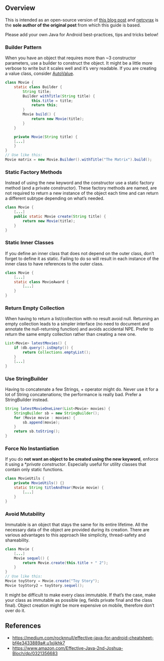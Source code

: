 ## Overview

This is intended as an open-source version of [this blog post](https://medium.com/rocknnull/effective-java-for-android-cheatsheet-bf4e3433889a#.u1xjikhk7) and [netcyrax](https://medium.com/@netcyrax) is the **sole author of the original post** from which this guide is based.

Please add your own Java for Android best-practices, tips and tricks below!

### Builder Pattern

When you have an object that requires more than ~3 constructor parameters, use a builder to construct the object. It might be a little more verbose to write but it scales well and it’s very readable. If you are creating a value class, consider [AutoValue](https://medium.com/rocknnull/no-more-value-classes-boilerplate-the-power-of-autovalue-bbaf36cf8bbe#.cazel3w3g).

```java
class Movie {
    static class Builder {
        String title;
        Builder withTitle(String title) {
            this.title = title;
            return this;
        }
        Movie build() {
            return new Movie(title);
        }
    }

    private Movie(String title) {
    [...]    
    }
}
// Use like this:
Movie matrix = new Movie.Builder().withTitle("The Matrix").build();
```

### Static Factory Methods

Instead of using the new keyword and the constructor use a static factory method (and a private constructor). These factory methods are named, are not required to return a new instance of the object each time and can return a different subtype depending on what’s needed.

```java
class Movie {
    [...]
    public static Movie create(String title) {
        return new Movie(title);
    }
}
```

### Static Inner Classes

If you define an inner class that does not depend on the outer class, don’t forget to define it as static. Failing to do so will result in each instance of the inner class to have references to the outer class.

```java
class Movie {
    [...]
    static class MovieAward {
        [...]
    }
}
```

### Return Empty Collection

When having to return a list/collection with no result avoid null. Returning an empty collection leads to a simpler interface (no need to document and annotate the null-returning function) and avoids accidental NPE. Prefer to return the same empty collection rather than creating a new one.

```java
List<Movie> latestMovies() {
    if (db.query().isEmpty()) {
        return Collections.emptyList();
    }
    [...]
}
```

### Use StringBuilder

Having to concatenate a few Strings, + operator might do. Never use it for a lot of String concatenations; the performance is really bad. Prefer a StringBuilder instead.

```java
String latestMovieOneLiner(List<Movie> movies) {
    StringBuilder sb = new StringBuilder();
    for (Movie movie : movies) {
        sb.append(movie);
    }
    return sb.toString();
}
```

### Force No Instantiation

If you do **not want an object to be created using the new keyword**, enforce it using a **private constructor*. Especially useful for utility classes that contain only static functions.

```java
class MovieUtils {
    private MovieUtils() {}
    static String titleAndYear(Movie movie) {
        [...]
    }
}
```

### Avoid Mutability

Immutable is an object that stays the same for its entire lifetime. All the necessary data of the object are provided during its creation. There are various advantages to this approach like simplicity, thread-safety and shareability.

```java
class Movie {
    [...]
    Movie sequel() {
        return Movie.create(this.title + " 2");
    }
}
// Use like this:
Movie toyStory = Movie.create("Toy Story");
Movie toyStory2 = toyStory.sequel();
```

It might be difficult to make every class immutable. If that’s the case, make your class as immutable as possible (eg, fields private final and the class final). Object creation might be more expensive on mobile, therefore don’t over do it.

## References

 * <https://medium.com/rocknnull/effective-java-for-android-cheatsheet-bf4e3433889a#.u1xjikhk7>
 * <https://www.amazon.com/Effective-Java-2nd-Joshua-Bloch/dp/0321356683>